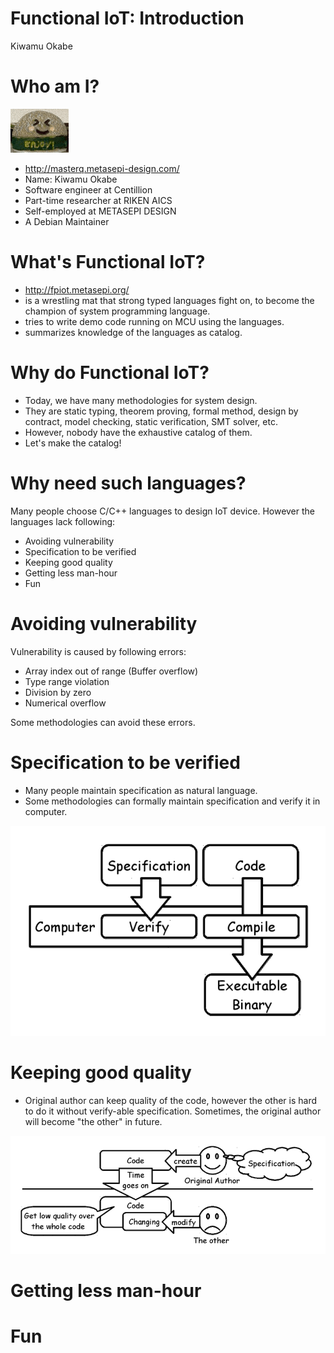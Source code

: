 # Functional IoT: Introduction

Kiwamu Okabe

# Who am I?
![background](img/enjoy.png)

* http://masterq.metasepi-design.com/
* Name: Kiwamu Okabe
* Software engineer at Centillion
* Part-time researcher at RIKEN AICS
* Self-employed at METASEPI DESIGN
* A Debian Maintainer

# What's Functional IoT?

* http://fpiot.metasepi.org/
* is a wrestling mat that strong typed languages fight on, to become the champion of system programming language.
* tries to write demo code running on MCU using the languages.
* summarizes knowledge of the languages as catalog.

# Why do Functional IoT?

* Today, we have many methodologies for system design.
* They are static typing, theorem proving, formal method, design by contract, model checking, static verification, SMT solver, etc.
* However, nobody have the exhaustive catalog of them.
* Let's make the catalog!

# Why need such languages?

Many people choose C/C++ languages to design IoT device.
However the languages lack following:

* Avoiding vulnerability
* Specification to be verified
* Keeping good quality
* Getting less man-hour
* Fun

# Avoiding vulnerability

Vulnerability is caused by following errors:

* Array index out of range (Buffer overflow)
* Type range violation
* Division by zero
* Numerical overflow

Some methodologies can avoid these errors.

# Specification to be verified

* Many people maintain specification as natural language.
* Some methodologies can formally maintain specification and verify it in computer.

![inline](draw/spec_verified.png)

# Keeping good quality

* Original author can keep quality of the code, however the other is hard to do it without verify-able specification. Sometimes, the original author will become "the other" in future.

![inline](draw/keeping_quality.png)

# Getting less man-hour
# Fun
